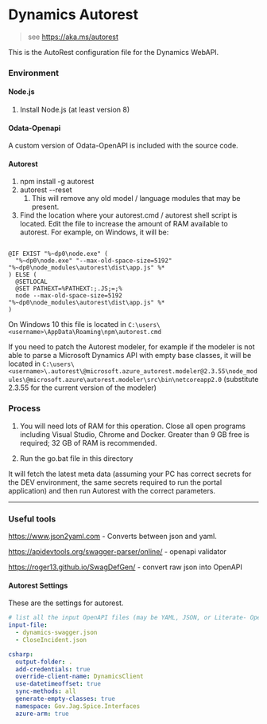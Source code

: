 

# Dynamics Autorest
> see https://aka.ms/autorest

This is the AutoRest configuration file for the Dynamics WebAPI.




### Environment ###

#### Node.js ####
1. Install Node.js (at least version 8)

#### Odata-Openapi

A custom version of Odata-OpenAPI is included with the source code.

#### Autorest ####
1. npm install -g autorest
2. autorest --reset
	1. This will remove any old model / language modules that may be present.
3. Find the location where your autorest.cmd / autorest shell script is located.  Edit the file to increase the amount of RAM available to autorest.  For example, on Windows, it will be:

```

@IF EXIST "%~dp0\node.exe" (
  "%~dp0\node.exe" "--max-old-space-size=5192" "%~dp0\node_modules\autorest\dist\app.js" %*
) ELSE (
  @SETLOCAL
  @SET PATHEXT=%PATHEXT:;.JS;=;%
  node --max-old-space-size=5192 "%~dp0\node_modules\autorest\dist\app.js" %*
)
```

On Windows 10 this file is located in `C:\users\<username>\AppData\Roaming\npm\autorest.cmd`

If you need to patch the Autorest modeler, for example if the modeler is not able to parse a Microsoft Dynamics API with empty base classes, it will be located in `C:\users\<username>\.autorest\@microsoft.azure_autorest.modeler@2.3.55\node_modules\@microsoft.azure\autorest.modeler\src\bin\netcoreapp2.0` (substitute 2.3.55 for the current version of the modeler)

### Process ###

1. You will need lots of RAM for this operation.  Close all open programs including Visual Studio, Chrome and Docker.  Greater than 9 GB free is required; 32 GB of RAM is recommended.

2. Run the go.bat file in this directory

It will fetch the latest meta data (assuming your PC has correct secrets for the DEV environment, the same secrets required to run the portal application) and then run Autorest with the correct parameters.




---
### Useful tools

https://www.json2yaml.com - Converts between json and yaml.

https://apidevtools.org/swagger-parser/online/ - openapi validator

https://roger13.github.io/SwagDefGen/ - convert raw json into OpenAPI 

#### Autorest Settings 
These are the settings for autorest.

``` yaml
# list all the input OpenAPI files (may be YAML, JSON, or Literate- OpenAPI markdown)
input-file:
  - dynamics-swagger.json
  - CloseIncident.json  

csharp:
  output-folder: .
  add-credentials: true
  override-client-name: DynamicsClient
  use-datetimeoffset: true 
  sync-methods: all 
  generate-empty-classes: true
  namespace: Gov.Jag.Spice.Interfaces
  azure-arm: true


